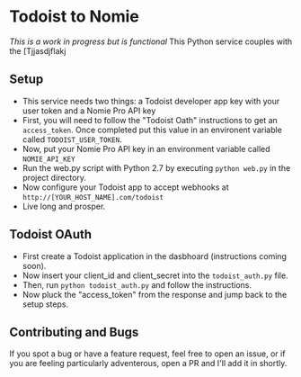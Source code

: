 # Todoist to Nomie
*This is a work in progress but is functional*
This Python service couples with the [Tjjasdjflakj

## Setup
* This service needs two things: a Todoist developer app key with your user
  token and a Nomie Pro API key
* First, you will need to follow the "Todoist Oath" instructions to get an
  `access_token`. Once completed put this value in an environent variable called
  `TODOIST_USER_TOKEN`.
* Now, put your Nomie Pro API key in an environment variable called
  `NOMIE_API_KEY`
* Run the web.py script with Python 2.7 by executing `python web.py` in the
  project directory.
* Now configure your Todoist app to accept webhooks at
  `http://[YOUR_HOST_NAME].com/todoist`
* Live long and prosper.

## Todoist OAuth
* First create a Todoist application in the dasbhoard (instructions coming soon).
* Now insert your client_id and client_secret into the `todoist_auth.py` file.
* Then, run `python todoist_auth.py` and follow the instructions.
* Now pluck the "access_token" from the response and jump back to the setup
  steps.

## Contributing and Bugs
If you spot a bug or have a feature request, feel free to open an issue, or if
you are feeling particularly adventerous, open a PR and I'll add it in shortly.
